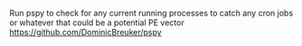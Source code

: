 Run pspy to check for any current running processes to catch any cron jobs or whatever that could be a potential PE vector
https://github.com/DominicBreuker/pspy